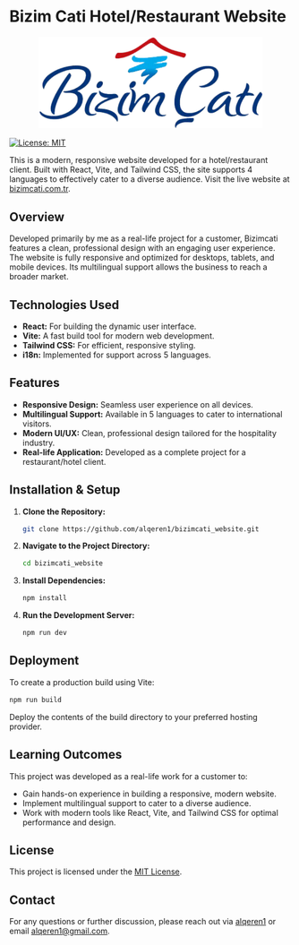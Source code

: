 # Bizim Cati Hotel/Restaurant Website
<p align="center">
  <img src="public/images/logo.png" alt="Bizimcati Logo" width="400">
</p>

[![License: MIT](https://img.shields.io/badge/License-MIT-blue.svg)](LICENSE.txt)

This is a modern, responsive website developed for a hotel/restaurant client. Built with React, Vite, and Tailwind CSS, the site supports 4 languages to effectively cater to a diverse audience. Visit the live website at [bizimcati.com.tr](https://bizimcati.com.tr).

## Overview

Developed primarily by me as a real-life project for a customer, Bizimcati features a clean, professional design with an engaging user experience. The website is fully responsive and optimized for desktops, tablets, and mobile devices. Its multilingual support allows the business to reach a broader market.

## Technologies Used

- **React:** For building the dynamic user interface.
- **Vite:** A fast build tool for modern web development.
- **Tailwind CSS:** For efficient, responsive styling.
- **i18n:** Implemented for support across 5 languages.

## Features

- **Responsive Design:** Seamless user experience on all devices.
- **Multilingual Support:** Available in 5 languages to cater to international visitors.
- **Modern UI/UX:** Clean, professional design tailored for the hospitality industry.
- **Real-life Application:** Developed as a complete project for a restaurant/hotel client.

## Installation & Setup

1. **Clone the Repository:**

   ```bash
   git clone https://github.com/alqeren1/bizimcati_website.git
   ```

2. **Navigate to the Project Directory:**

   ```bash
   cd bizimcati_website
   ```

3. **Install Dependencies:**

   ```bash
   npm install
   ```

4. **Run the Development Server:**

   ```bash
   npm run dev
   ```

## Deployment

To create a production build using Vite:

   ```bash
   npm run build
   ```

Deploy the contents of the build directory to your preferred hosting provider.

## Learning Outcomes

This project was developed as a real-life work for a customer to:

- Gain hands-on experience in building a responsive, modern website.
- Implement multilingual support to cater to a diverse audience.
- Work with modern tools like React, Vite, and Tailwind CSS for optimal performance and design.

## License

This project is licensed under the [MIT License](LICENSE).

## Contact

For any questions or further discussion, please reach out via [alqeren1](https://github.com/alqeren1) or email [alqeren1@gmail.com](mailto:alqeren1@gmail.com).
